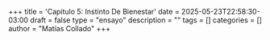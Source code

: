 +++
title = 'Capitulo 5: Instinto De Bienestar'
date = 2025-05-23T22:58:30-03:00
draft = false
type = "ensayo"
description = ""
tags = []
categories = []
author = "Matías Collado"
+++

